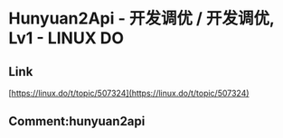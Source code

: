 # Hunyuan2Api - 开发调优 / 开发调优, Lv1 - LINUX DO
## Link 
 [https://linux.do/t/topic/507324](https://linux.do/t/topic/507324) 
 ## Comment:hunyuan2api